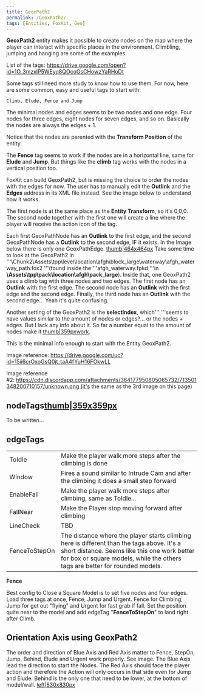 ```yaml
---
title: GeoxPath2
permalink: /GeoxPath2/
tags: [Entities, FoxKit, Geo]
---
```


**GeoxPath2** entity makes it possible to create nodes on the map where
the player can interact with specific places in the environment.
Climbling, jumping and hanging are some of the examples.

List of the tags:
<https://drive.google.com/open?id=1O_3mzxlP5WEyq8QOcoGsCHowzYaRHoDt>

Some tags still need more study to know how to use them. For now, here
are some common, easy and useful tags to start with:

`Climb, Elude, Fence and Jump`

The minimal nodes and edges seems to be two nodes and one edge. Four
nodes for three edges, eight nodes for seven edges, and so on. Basically
the nodes are always the edges + 1.

Notice that the nodes are parented with the **Transform Position** of
the entity.

The **Fence** tag seems to work if the nodes are in a horizontal line,
same for **Elude** and **Jump**. But things like the **climb** tag works
with the nodes in a vertical position too.

FoxKit can build GeoxPath2, but is missing the choice to order the nodes
with the edges for now. The user has to manually edit the **Outlink**
and the **Edges** address in its XML file instead. See the image below
to understand how it works.

The first node is at the same place as the **Entity Transform**, so it's
0,0,0. The second node together with the first one will create a line
where the player will receive the action icon of the tag.

Each first GeoxPathNode has an **Outlink** to the first edge, and the
second GeoxPathNode has a **Outlink** to the second edge, IF it exists.
In the Image below there is only one GeoxPathEdge.
[thumb|464x464px](/File:ClimbNodesEdges.jpg "wikilink") Take some time
to look at the GeoxPath2 in
'''\\Chunk2\\Assets\\tpp\\level\\location\\afgh\\block_large\\waterway\\afgh_waterway_path.fox2
'''(found inside the '''afgh_waterway.fpkd '''in
**\\Assets\\tpp\\pack\\location\\afgh\\pack_large**). Inside that, one
GeoxPath2 uses a climb tag with three nodes and two edges. The first
node has an **Outlink** with the first edge. The second node has an
**Outlink** with the first edge and the second edge. Finally, the third
node has an **Outlink** with the second edge... Yeah it's quite
confusing.

Another setting of the GeoxPath2 is the **selectIndex**, which'''
'''seems to have values similar to the amount of nodes or edges?... or
the nodes + edges. But I lack any info about it. So far a number equal
to the amount of nodes make it
[thumb|359pxwork](/File:Unknown.png "wikilink").

This is the minimal info enough to start with the Entity GeoxPath2.

Image
reference: https://drive.google.com/uc?id=15ii6crOxoGsQ0jt_taA4fYuH16FOkwLL

Image reference
\#2: https://cdn.discordapp.com/attachments/364177950805065732/713501348200710157/unknown.png (it's
the same as the 3rd image on this page)

## nodeTags[thumb|359x359px](/File:GeoxPath2ExampleFence.jpg "wikilink")

To be written...

## edgeTags

|               |                                                                                                                                                                                                                            |
| ------------- | -------------------------------------------------------------------------------------------------------------------------------------------------------------------------------------------------------------------------- |
| ToIdle        | Make the player walk more steps after the climbing is done                                                                                                                                                                 |
| Window        | Fires a sound similar to Intrude Cam and after the climbing it does a small step forward                                                                                                                                   |
| EnableFall    | Make the player walk more steps after climbing, same as ToIdle...                                                                                                                                                          |
| FallNear      | Make the Player stop moving forward after climbing                                                                                                                                                                         |
| LineCheck     | TBD                                                                                                                                                                                                                        |
| FenceToStepOn | The distance where the player starts climbing here is different than the tags above. It's a short distance. Seems like this one work better for box or square models, while the others tags are better for rounded models. |

**Fence**

Best config to Close a Square Model is to set five nodes and four edges.
Load three tags at once, Fence, Jump and Urgent. Fence for Climbing,
Jump for get out "flying" and Urgent for fast grab if fall. Set the
position quite near to the model and add edgeTag "**FenceToStepOn**" to
land right after Climb.

## Orientation Axis using GeoxPath2

The order and direction of Blue Axis and Red Axis matter to Fence,
StepOn, Jump, Behind, Elude and Urgent work properly. See image. The
Blue Axis lead the direction to start the Nodes. The Red Axis should
face the player action and therefore the Action will only occurs in that
side even for Jump and Elude. Behind is the only one that need to be
lower, at the bottom of model/wall.
[left|830x830px](/File:AxisGeoxPath2.jpg "wikilink")